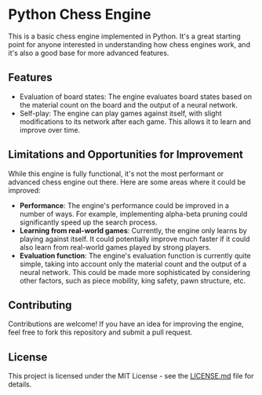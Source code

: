 # Python Chess Engine

This is a basic chess engine implemented in Python. It's a great starting point for anyone interested in understanding how chess engines work, and it's also a good base for more advanced features.

## Features

- Evaluation of board states: The engine evaluates board states based on the material count on the board and the output of a neural network.
- Self-play: The engine can play games against itself, with slight modifications to its network after each game. This allows it to learn and improve over time.

## Limitations and Opportunities for Improvement

While this engine is fully functional, it's not the most performant or advanced chess engine out there. Here are some areas where it could be improved:

- **Performance**: The engine's performance could be improved in a number of ways. For example, implementing alpha-beta pruning could significantly speed up the search process.
- **Learning from real-world games**: Currently, the engine only learns by playing against itself. It could potentially improve much faster if it could also learn from real-world games played by strong players.
- **Evaluation function**: The engine's evaluation function is currently quite simple, taking into account only the material count and the output of a neural network. This could be made more sophisticated by considering other factors, such as piece mobility, king safety, pawn structure, etc.

## Contributing
Contributions are welcome! If you have an idea for improving the engine, feel free to fork this repository and submit a pull request.

## License

This project is licensed under the MIT License - see the [LICENSE.md](LICENSE.md) file for details.